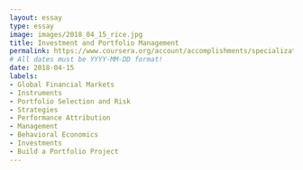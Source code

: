 ```yaml
---
layout: essay
type: essay
image: images/2018_04_15_rice.jpg 
title: Investment and Portfolio Management
permalink: https://www.coursera.org/account/accomplishments/specialization/W5CZWXXR49D5
# All dates must be YYYY-MM-DD format!
date: 2018-04-15
labels:
- Global Financial Markets 
- Instruments
- Portfolio Selection and Risk
- Strategies
- Performance Attribution
- Management
- Behavioral Economics
- Investments
- Build a Portfolio Project
---
```



